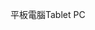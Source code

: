 <span data-ttu-id="572d5-101">平板電腦</span><span class="sxs-lookup"><span data-stu-id="572d5-101">Tablet PC</span></span>